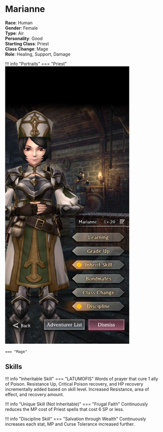 # Marianne

**Race**: Human  
**Gender**: Female  
**Type**: Air  
**Personality**: Good  
**Starting Class**: Priest  
**Class Change**: Mage  
**Role**: Healing, Support, Damage

!!! info "Portraits"
    === "Priest"
        ![](../img/marianne-priest.jpg)

    === "Mage"

## Skills

!!! info "Inheritable Skill"
    === "LATUMOFIS"
        Words of prayer that cure 1 ally of Poison. Resistance Up, Critical Poison recovery, and HP recovery incrementally added based on skill level. Increased Resistance, area of effect, and recovery amount.

!!! info "Unique Skill (Not Inheritable)"
    === "Frugal Faith"
        Continuously reduces the MP cost of Priest spells that cost 6 SP or less.

!!! info "Discipline Skill"
    === "Salvation through Wealth"
        Continuously increases each stat, MP and Curse Tolerance increased further.